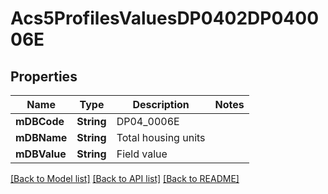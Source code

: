 # Acs5ProfilesValuesDP0402DP040006E

## Properties
Name | Type | Description | Notes
------------ | ------------- | ------------- | -------------
**mDBCode** | **String** | DP04_0006E | 
**mDBName** | **String** | Total housing units | 
**mDBValue** | **String** | Field value | 

[[Back to Model list]](../README.md#documentation-for-models) [[Back to API list]](../README.md#documentation-for-api-endpoints) [[Back to README]](../README.md)


